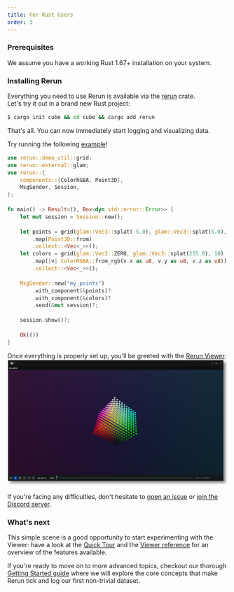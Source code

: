 ```yaml
---
title: For Rust Users
order: 3
---
```


### Prerequisites

We assume you have a working Rust 1.67+ installation on your system.

### Installing Rerun

Everything you need to use Rerun is available via the [rerun](https://crates.io/crates/rerun) crate.  
Let's try it out in a brand new Rust project:
```bash
$ cargo init cube && cd cube && cargo add rerun
```

That's all. You can now immediately start logging and visualizing data.

Try running the following [example](https://github.com/rerun-io/rerun/tree/latest/examples/rust/minimal/src/main.rs)!
```rust
use rerun::demo_util::grid;
use rerun::external::glam;
use rerun::{
    components::{ColorRGBA, Point3D},
    MsgSender, Session,
};

fn main() -> Result<(), Box<dyn std::error::Error>> {
    let mut session = Session::new();

    let points = grid(glam::Vec3::splat(-5.0), glam::Vec3::splat(5.0), 10)
        .map(Point3D::from)
        .collect::<Vec<_>>();
    let colors = grid(glam::Vec3::ZERO, glam::Vec3::splat(255.0), 10)
        .map(|v| ColorRGBA::from_rgb(v.x as u8, v.y as u8, v.z as u8))
        .collect::<Vec<_>>();

    MsgSender::new("my_points")
        .with_component(&points)?
        .with_component(&colors)?
        .send(&mut session)?;

    session.show()?;

    Ok(())
}
```

Once everything is properly set up, you'll be greeted with the [Rerun Viewer](../reference/viewer/overview.md):
![intro users - result](/docs-media/intro_users1_result.png)

If you're facing any difficulties, don't hesitate to [open an issue](https://github.com/rerun-io/rerun/issues/new/choose) or [join the Discord server](https://discord.gg/PXtCgFBSmH).

### What's next

This simple scene is a good opportunity to start experimenting with the Viewer: have a look at the [Quick Tour](quick-tour) and the [Viewer reference](../reference/viewer/overview) for an overview of the features available.

If you're ready to move on to more advanced topics, checkout our thorough [Getting Started guide](logging-rust) where we will explore the core concepts that make Rerun tick and log our first non-trivial dataset.
